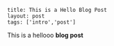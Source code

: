 ```
title: This is a Hello Blog Post
layout: post
tags: ['intro','post']
```

This is a hellooo **blog post**